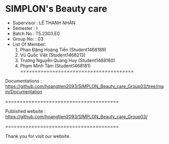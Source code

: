 SIMPLON's Beauty care
=======================================
+ Supervisor		: LÊ THANH NHÂN
+ Semester		: I	
+ Batch No		: T5.2303.E0	
+ Group No:		: 03
+ List Of Member:
	1. Phan Đặng Hoàng Tiến  	  (Student1468189)
	2. Vũ Quốc Việt	            (Student1468213)
	3. Trương Nguyễn Quang Huy 	(Student1468180)
  4. Phạm Minh Tâm            (Student1468181)
=======================================

Documentations : https://github.com/hoangtien2093/SIMPLON_Beauty_care_Group03/tree/main/Documentation

=======================================

Published website : https://github.com/hoangtien2093/SIMPLON_Beauty_care_Group03/

=======================================

Thank you for visit our website.
